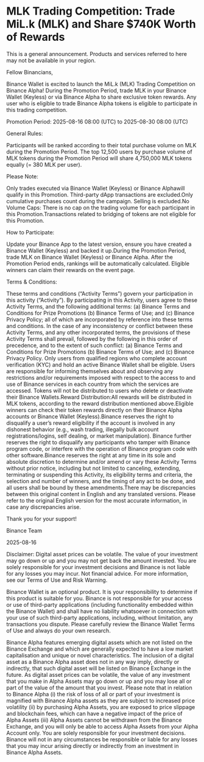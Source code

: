# MLK Trading Competition: Trade MiL.k (MLK) and Share $740K Worth of Rewards

This is a general announcement. Products and services referred to here may not be available in your region.

Fellow Binancians, 

Binance Wallet is excited to launch the MiL.k (MLK) Trading Competition on Binance Alpha! During the Promotion Period, trade MLK in your Binance Wallet (Keyless) or via Binance Alpha to share exclusive token rewards. Any user who is eligible to trade Binance Alpha tokens is eligible to participate in this trading competition. 

Promotion Period: 2025-08-16 08:00 (UTC) to 2025-08-30 08:00 (UTC)

General Rules​​:

Participants will be ranked according to their total purchase volume on MLK during the Promotion Period. The top 12,500 users by purchase volume of MLK tokens during the Promotion Period will share 4,750,000 MLK tokens equally (= 380 MLK per user).

Please Note:​​

Only trades executed via ​​Binance Wallet (Keyless)​​ or ​​Binance Alpha​​ will qualify in this Promotion. Third-party dApp transactions are excluded.Only cumulative purchases count during the campaign. Selling is excluded.​​No Volume Caps​​: There is no cap on the trading volume for each participant in this Promotion.Transactions related to bridging of tokens are not eligible for this Promotion.

How to Participate:

Update your Binance App to the latest version, ensure you have created a Binance Wallet (Keyless) and backed it up.During the Promotion Period, trade MLK on Binance Wallet (Keyless) or Binance Alpha. After the Promotion Period ends, rankings will be automatically calculated. Eligible winners can claim their rewards on the event page.

Terms & Conditions:

These terms and conditions (“Activity Terms”) govern your participation in this activity (“Activity”). By participating in this Activity, users agree to these Activity Terms, and the following additional terms: (a) Binance Terms and Conditions for Prize Promotions (b) Binance Terms of Use; and (c) Binance Privacy Policy; all of which are incorporated by reference into these terms and conditions. In the case of any inconsistency or conflict between these Activity Terms, and any other incorporated terms, the provisions of these Activity Terms shall prevail, followed by the following in this order of precedence, and to the extent of such conflict: (a) Binance Terms and Conditions for Prize Promotions (b) Binance Terms of Use; and (c) Binance Privacy Policy. Only users from qualified regions who complete account verification (KYC) and hold an active Binance Wallet shall be eligible. Users are responsible for informing themselves about and observing any restrictions and/or requirements imposed with respect to the access to and use of Binance services in each country from which the services are accessed. Tokens will not be distributed to users who delete or deactivate their Binance Wallets.Reward Distribution:All rewards will be distributed in MLK tokens, according to the reward distribution mentioned above.Eligible winners can check their token rewards directly on their Binance Alpha accounts or Binance Wallet (Keyless).Binance reserves the right to disqualify a user’s reward eligibility if the account is involved in any dishonest behavior (e.g., wash trading, illegally bulk account registrations/logins, self dealing, or market manipulation). Binance further reserves the right to disqualify any participants who tamper with Binance program code, or interfere with the operation of Binance program code with other software.Binance reserves the right at any time in its sole and absolute discretion to determine and/or amend or vary these Activity Terms without prior notice, including but not limited to canceling, extending, terminating or suspending this Activity, its eligibility terms and criteria, the selection and number of winners, and the timing of any act to be done, and all users shall be bound by these amendments.There may be discrepancies between this original content in English and any translated versions. Please refer to the original English version for the most accurate information, in case any discrepancies arise.

Thank you for your support!

Binance Team

2025-08-16

Disclaimer: Digital asset prices can be volatile. The value of your investment may go down or up and you may not get back the amount invested. You are solely responsible for your investment decisions and Binance is not liable for any losses you may incur. Not financial advice. For more information, see our Terms of Use and Risk Warning.

Binance Wallet is an optional product. It is your responsibility to determine if this product is suitable for you. Binance is not responsible for your access or use of third-party applications (including functionality embedded within the Binance Wallet) and shall have no liability whatsoever in connection with your use of such third-party applications, including, without limitation, any transactions you dispute. Please carefully review the Binance Wallet Terms of Use and always do your own research.

Binance Alpha features emerging digital assets which are not listed on the Binance Exchange and which are generally expected to have a low market capitalisation and unique or novel characteristics. The inclusion of a digital asset as a Binance Alpha asset does not in any way imply, directly or indirectly, that such digital asset will be listed on Binance Exchange in the future. As digital asset prices can be volatile, the value of any investment that you make in Alpha Assets may go down or up and you may lose all or part of the value of the amount that you invest. Please note that in relation to Binance Alpha (i) the risk of loss of all or part of your investment is magnified with Binance Alpha assets as they are subject to increased price volatility (ii) by purchasing Alpha Assets, you are exposed to price slippage and blockchain fees, which can have a negative impact of the price of Alpha Assets (iii) Alpha Assets cannot be withdrawn from the Binance Exchange, and you will only be able to access Alpha Assets from your Alpha Account only. You are solely responsible for your investment decisions. Binance will not in any circumstances be responsible or liable for any losses that you may incur arising directly or indirectly from an investment in Binance Alpha Assets.